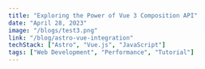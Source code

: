 ```yaml
---
title: "Exploring the Power of Vue 3 Composition API"
date: "April 28, 2023"
image: "/blogs/test3.png"
link: "/blog/astro-vue-integration"
techStack: ["Astro", "Vue.js", "JavaScript"]
tags: ["Web Development", "Performance", "Tutorial"]
---
```

